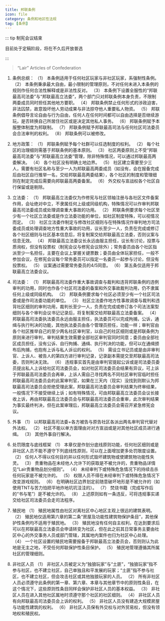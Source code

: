 ```yaml
---
title: 邦联条例
icon: file
category: 条例和地区性法规
tag: [条例]
---
```


::: tip 制宪会议结束

目前处于定稿阶段，将在不久后开放普选

:::

> “Lair” Articles of Confederation

1.	条例总纲：
（1）	本条例适用于任何社区玩家与非社区玩家，系强制性条例。
（2）	本条例秉承最大自由，最小限制的管理原则，不对任何未进入本条例的规则作任何合法性解释或是非法性反对。
（3）	本条例下设置全服性的“邦联最高司法委”与“邦联最高立法委”，两个部门只对邦联条例本身负责，不限制两委成员同时担任其他地方要职。
（4）	邦联条例禁止任何形式的涉政迫害，非法囚禁，故意毁坏他人劳动成果与非法掠夺他人重要私人物资。
（5）	邦联条例倡导言论自由与行为自由，任何人在任何时间都可以自由选择是否继续游玩，是否转换自己所居住社区或是决定其他私人事务。
（6）	邦联条例赋予本服整体制度为邦联制。
（7）	邦联条例赋予邦联最高司法与任何社区司法委员会合法审判的权利。
（8）	邦联条例可以被修改。

2.	地方政策：
（1）	邦联条例赋予每个社群可以任选制度的权利。
（2）	每个社区的治理细则需基于邦联条例的基本原则。
（3）	社区两委原则上不受“邦联最高司法委”与“邦联最高立法委”管理，除非特殊情况，可以通过邦联最高两委解决。
（4）	各个社区没有明确土地边界。
（5）	社区建立需要至少三人，需要有社区名称与至少一人为邦联最高两委成员（如没有，会在报备完成后由社区自行推举一名，交给邦联最高两委结果），各个社区的制度和管理细则在制定完成后需要向邦联最高两委备案。
（6）	外交权与宣战权各个社区自行保留或是剔除。

3.	立法委：
（1）	邦联最高立法委仅为作修宪与社区领袖注册与各社区文件备案作用，会址绝对中立，不隶属任何上级或同级机构，特殊情况可以作审判邦联最高司法委成员或处理调查重大事故的功用。
（2）	邦联条例要求每个社区至少有一个社区立法委或是作立法委功能的单位，如社区制度特殊，可以视情况而定。
（3）	社区立法委作制定与修改社区细则与在特殊情况作审判地方司法委成员或处理调查地方性重大事故的功用，议长至少一人，负责在完成或修订各个社区细则与社区基本信息后，将复制案交给邦联最高立法委，否则议案与信息无效。
（4）	邦联最高立法委议长永远由服主担任，议长有讨论，投票与质询权，但没有投票权（制宪会议与修宪会议除外）；常务委员由各个社区指派至少一名担任，主要在会议上掌握关键票数；委员由全体玩家担任，一般不参加会议，在修宪会议每个常务委员可以指定一名委员一起参与讨论，但没有投票权。
（5）	议案通过需要常务委员的4/5同意。
（6）	第五条仅适用于邦联最高立法委会议。

4.	司法委： 
（1）	邦联最高司法委作重大事故调查与裁判和违背邦联条例的违例审判的功用，同时也作各个社区司法委的备案和外交事故裁判功用，仍不隶属任何上级或同级机构。
（2）	邦联条例要求每个社区必须至少有一个社区司法委或是作司法委功能的单位。
（3）	社区立法委作地方性事故调查与裁判和违背社区细则的审判功用，裁判长至少一人，负责在完成或修订各个司法法案型细则与各个审判会议书记记录后，将复制案交给邦联最高立法委备案。
（4）	邦联最高司法委执法委员永远由服主担任，执法委员可以完成拘捕，公诉，通缉与执行判决的功能，其他执法委员由各个管理员担任，功能一样；审判官由各个社区推举自己的至少两名社区审判官，以自己的社区细则或是邦联条例为原则来进行审判，审判结果生效需要全部社区审判官同时同意；委员由全部社区成员担任，没有公诉、自行拘捕、通缉、执行判决的功能，但可以在通缉颁布后拘捕，也抱有上诉与私人诉讼的权利。
（5）	需设立书记员或是由非审判官、上诉人、被告人的第四方进行审判记录，记录副本需提交至邦联最高司法委，否则判决无效。
（6）	违规事实首先是由审判官提起公诉或是司法委员委员提出私人上诉给社区司法委员会，如对社区司法委员会结果有异议，可上诉于邦联最高司法委员会再审，上诉人需自己寻找两名不同社区审判官临时担任邦联最高司法委员会的此案审判官，如果在三天内（现实）没找到则默认为邦联最高司法委员会拒绝受理此案，邦联最高司法委员会审判结果为终审结果，一般情况下不接受继续上诉；如有特殊情况，可由邦联最高立法委员会议长接收上诉，再由邦联最高立法委员会与邦联最高司法委员会重审，此次审判结果为事实最终判决，但在此案审理后，邦联最高立法委员会需召开紧急修宪会议。

5.	外事
（1）	以邦联最高司法委+各方被告与原告社区各派出两名审判官代替对外法权。
（2）	社区不能以单方面理由对对方宣战或是对其他社区成员进行通缉。
（3）	其他外事自行解决。

6.	处罚限度与底线框架
（1）	本章仅是作划分底线原则功能，任何社区细则或是非社区人员不能不遵守下列底线性原则，可以在上面增加更多处罚限度设置。
（2）	任何人不得以任何目的并以任何形式毁坏建筑物或使建筑物功能性失灵。
（3）	贵重物品在未经他人允许下的获取是不被允许的，贵重物品详情见“Lair贵重物品划分细则”。
（4）	未经审判下或特殊危急情况下的持续击杀任何玩家是不被允许的。
（5）	权限人员不得在未经审判下或特殊危急情况下改变游戏规则。
（6）	在明确社区边界划定前随意破坏地形是不被允许的（如使用TNT与苦力怕把平地炸地坑坑洼洼的）。
（7）	焚烧书籍（完成写作后的“书与笔”）是不被允许的。
（8）	上述原则如有一条违反，可将违规事实递交给社区司法委员会走司法程序。

7.	殖民地
（1）	殖民地属性由社区对离社区中心地区主观上很远的建筑表明。
（2）	殖民地仅适用第六章的第二条“房屋及功能性建筑物保护条目”，其他保护性条例均不适用于殖民地。
（3）	殖民地没有任何自主权利，在达到要求后可以在邦联最高立法委员会申请转变为社区，但在此之前其日常事务主要由社区中心的外交事务人员或部门管辖，其属地内案件也归为社区中心处理。
（4）	一个社区设置的殖民地需要报备于邦联最高立法委员会，否则则认为此地是无主之地，不受任何邦联保护性条目保护。
（5）	殖民地管理遵循其所属社区的管理细则。

8.	非社区人员
（1）	非社区人员被定义为“独狼玩家”与“土匪”，“独狼玩家”指不参与社区，也不建立社区，自己单独且和平发展的玩家；“土匪”指不参与社区，也不建立社区，但会攻击社区或其他独狼玩家的人员。
（2）	所有非社区人员必须遵守此条例的第一章、第六章、本章与其他章节中的原则性条目，在这个情况下，这些原则性条目同样会保护非社区人员的基本权益。
（3）	非社区人员在进入其他社区属地时须遵守那个社区的社区细则。
（4）	非社区人员有向邦联最高司法委员会上诉的权利。
（5）	非社区人员没有建造大规模房屋与功能性建筑的权利。
（6）	非社区人员保有外交权与对外贸易权，但没有领地权和殖民权。
